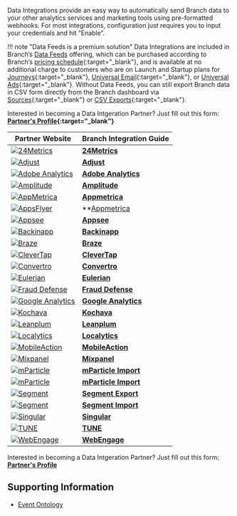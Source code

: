 Data Integrations provide an easy way to automatically send Branch data to your other analytics services and marketing tools using pre-formatted webhooks. For most integrations, configuration just requires you to input your credentials and hit “Enable”.

!!! note "Data Feeds is a premium solution"
    Data Integrations are included in Branch’s [Data Feeds](/pages/exports/data-feeds/) offering, which can be purchased according to Branch’s [pricing schedule](https://branch.io/pricing/){:target="\_blank"}, and is available at no additional charge to customers who are on Launch and Startup plans for [Journeys](https://branch.io/journeys/){:target="\_blank"}, [Universal Email](https://branch.io/email/){:target="\_blank"}, or [Universal Ads](https://branch.io/attribution/){:target="\_blank"}. Without Data Feeds, you can still export Branch data in CSV form directly from the Branch dashboard via [Sources](https://dashboard.branch.io/sources){:target="\_blank"} or [CSV Exports](https://dashboard.branch.io/data-import-export/csv-exports){:target="\_blank"}.

Interested in becoming a Data Intgeration Partner? Just fill out this form: **[Partner's Profile](https://branch.app.link/tech-partner-signup){:target="\_blank"}**

**Partner Website** | **Branch Integration Guide**
--- | ---
<a href="https://24metrics.com/" target="_blank">![24Metrics](/img/pages/integrations/logos/24metrics-banner.png)</a>|**[24Metrics](/pages/integrations/24metrics-fraudshield.md)**
<a href="https://www.adjust.com/" target="_blank">![Adjust](/img/pages/integrations/logos/adjust-logo.png)</a>|**[Adjust](/pages/integrations/adjust.md)**
<a href="https://my.omniture.com" target="_blank">![Adobe Analytics](/img/pages/integrations/logos/adobe_analytics.png)</a>|**[Adobe Analytics](/pages/integrations/adobe-analytics.md)**
<a href="https://amplitude.com" target="_blank">![Amplitude](/img/pages/integrations/logos/amplitude-logo.png)</a>|**[Amplitude](/pages/integrations/amplitude.md)**
<a href="https://appmetrica.yandex.com/" target="_blank">![AppMetrica](/img/pages/integrations/logos/app_metrica.png)</a>|**[Appmetrica](/pages/integrations/appmetrica.md)**
<a href="https://www.appsflyer.com/" target="_blank">![AppsFlyer](/img/pages/integrations/logos/appsflyer.png)</a>|**[Appmetrica](/pages/integrations/appmetrica.md)</a>|**[AppsFlyer](/pages/integrations/appsflyer.md)**
<a href="https://www.appsee.com/" target="_blank">![Appsee](https://cdn.branch.io/branch-assets/ad-partner-manager/386574786681131050/appsee-1545601680820.png)</a>|**[Appsee](/pages/integrations/appsee.md)**
<a href="https://www.backinapp.com" target="_blank">![Backinapp](https://cdn.branch.io/branch-assets/ad-partner-manager/388787843096400122/backinapp-1546469932312.png)</a>|**[Backinapp](/pages/integrations/backinapp.md)**
<a href="https://www.braze.com/" target="_blank">![Braze](/img/pages/integrations/logos/braze.png)</a>|**[Braze](/pages/integrations/braze.md)**
<a href="https://clevertap.com/" target="_blank">![CleverTap](/img/pages/integrations/logos/clevertap.png)</a>|**[CleverTap](/pages/integrations/clevertap.md)**
<a href="https://www.convertro.com/" target="_blank">![Convertro](/img/pages/integrations/logos/convertro-logo.png)</a>|**[Convertro](/pages/integrations/convertro.md)**
<a href="https://www.eulerian.com/en/" target="_blank">![Eulerian](/img/pages/integrations/logos/eulerian.png)</a>|**[Eulerian](/pages/integrations/eulerian.md)**
<a href="https://www.inmobi.com/" target="_blank">![Fraud Defense](https://cdn.branch.io/branch-assets/ad-partner-manager/388787843096400122/FD_horizontal_png-1545435249497.png)</a>|**[Fraud Defense](/pages/integrations/fraud-defense.md)**
<a href="https://analytics.google.com/" target="_blank">![Google Analytics](/img/pages/integrations/logos/google_analytics.png)</a>|**[Google Analytics](/pages/integrations/google-analytics.md)**
<a href="https://www.kochava.com/" target="_blank">![Kochava](/img/pages/integrations/logos/kochava.png)</a>|**[Kochava](/pages/integrations/kochava.md)**
<a href="https://www.leanplum.com/" target="_blank">![Leanplum](/img/pages/integrations/logos/leanplum.png)</a>|**[Leanplum](/pages/integrations/leanplum.md)**
<a href="https://www.localytics.com/" target="_blank">![Localytics](/img/pages/integrations/logos/localytics.png)</a>|**[Localytics](/pages/integrations/localytics.md)**
<a href="https://www.mobileaction.co/" target="_blank">![MobileAction](https://cdn.branch.io/branch-assets/ad-partner-manager//SearchAdsByMobileActionLogo-1550011543924.png)</a>|**[MobileAction](/pages/integrations/mobileaction.md)**
<a href="https://mixpanel.com/" target="_blank">![Mixpanel](https://cdn.branch.io/branch-assets/ad-partner-manager//mixpanel-1550716013249.png)</a>|**[Mixpanel](/pages/integrations/mixpanel.md)**
<a href="https://www.mparticle.com/" target="_blank">![mParticle](/img/pages/integrations/logos/mparticle.png)</a>|**[mParticle Import](/pages/integrations/mparticle-import.md)**
<a href="https://www.mparticle.com/" target="_blank">![mParticle](/img/pages/integrations/logos/mparticle.png)</a>|**[mParticle Import](/pages/integrations/mparticle-import.md)**
<a href="https://segment.com/" target="_blank">![Segment](/img/pages/integrations/logos/segment.png)</a>|**[Segment Export](/pages/integrations/segment.md)**
<a href="https://segment.com/" target="_blank">![Segment](/img/pages/integrations/logos/segment.png)</a>|**[Segment Import](/pages/integrations/segment-import.md)**
<a href="https://www.singular.net/" target="_blank">![Singular](/img/pages/integrations/logos/singular.png)</a>|**[Singular](/pages/integrations/singular.md)**
<a href="https://www.tune.com" target="_blank">![TUNE](/img/pages/integrations/logos/tune.png)</a>|**[TUNE](/pages/integrations/tune.md)**
<a href="https://webengage.com/" target="_blank">![WebEngage](https://cdn.branch.io/branch-assets/ad-partner-manager//webengage-1550629207966.png)</a>|**[WebEngage](/pages/integrations/webengage.md)**

Interested in becoming a Data Intgeration Partner? Just fill out this form: **[Partner's Profile](https://branch.app.link/ads-partner-signup)**

## Supporting Information
- [Event Ontology](/pages/exports/event_ontology_data_schema/)

